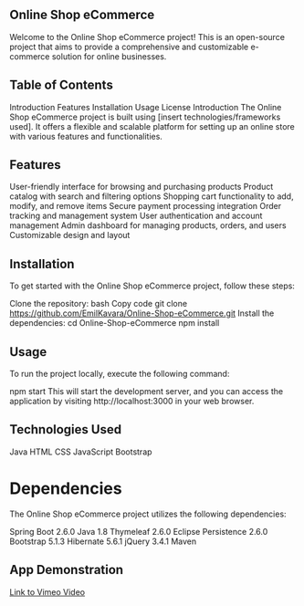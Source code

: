 ## Online Shop eCommerce
Welcome to the Online Shop eCommerce project! This is an open-source project that aims to provide a comprehensive and customizable e-commerce solution for online businesses.

## Table of Contents
Introduction
Features
Installation
Usage
License
Introduction
The Online Shop eCommerce project is built using [insert technologies/frameworks used]. It offers a flexible and scalable platform for setting up an online store with various features and functionalities.

## Features
User-friendly interface for browsing and purchasing products
Product catalog with search and filtering options
Shopping cart functionality to add, modify, and remove items
Secure payment processing integration
Order tracking and management system
User authentication and account management
Admin dashboard for managing products, orders, and users
Customizable design and layout

## Installation
To get started with the Online Shop eCommerce project, follow these steps:

Clone the repository:
bash
Copy code
git clone https://github.com/EmilKavara/Online-Shop-eCommerce.git
Install the dependencies: cd Online-Shop-eCommerce
npm install

## Usage
To run the project locally, execute the following command:

npm start
This will start the development server, and you can access the application by visiting http://localhost:3000 in your web browser.

## Technologies Used

Java
HTML
CSS
JavaScript
Bootstrap

# Dependencies
The Online Shop eCommerce project utilizes the following dependencies:

Spring Boot 2.6.0
Java 1.8
Thymeleaf 2.6.0
Eclipse Persistence 2.6.0
Bootstrap 5.1.3
Hibernate 5.6.1
jQuery 3.4.1
Maven

## App Demonstration 

[Link to Vimeo Video](https://vimeo.com/827428057)




